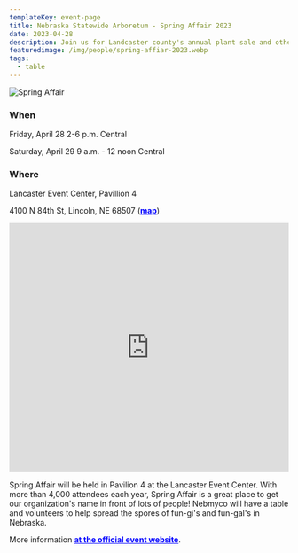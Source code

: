 ```yaml
---
templateKey: event-page
title: Nebraska Statewide Arboretum - Spring Affair 2023
date: 2023-04-28
description: Join us for Landcaster county's annual plant sale and other spring festivities. NMS will have a table at this event. (hosted by Nebraska Statewide Arboretum)
featuredimage: /img/people/spring-affiar-2023.webp
tags:
  - table
---
```


![Spring Affair](/img/people/spring-affiar-2023.webp "Spring Affair")

### When
Friday, April 28
2-6 p.m. Central

Saturday, April 29
9 a.m. - 12 noon Central

### Where
Lancaster Event Center, Pavillion 4

4100 N 84th St, Lincoln, NE 68507 (<a style="color:blue; font-weight:bold" target="_blank" href="https://goo.gl/maps/KZvoXocapV2PVsSE7">map</a>)

<iframe src="https://www.google.com/maps/embed?pb=!1m18!1m12!1m3!1d11449.344470902717!2d-96.60969971459023!3d40.85350008659775!2m3!1f0!2f0!3f0!3m2!1i1024!2i768!4f13.1!3m3!1m2!1s0x8796bb63d045b711%3A0xc30cc153a9a333e5!2sLancaster%20Event%20Center%20Fairgrounds!5e0!3m2!1sen!2sus!4v1681753320510!5m2!1sen!2sus" width="100%" height="450" style="border:0;" allowfullscreen="" loading="lazy" referrerpolicy="no-referrer-when-downgrade"></iframe>


Spring Affair will be held in Pavilion 4 at the Lancaster Event Center. With more than 4,000 attendees each year, Spring Affair is a great place to get our organization's name in front of lots of people! Nebmyco will have a table and volunteers to help spread the spores of fun-gi's and fun-gal's in Nebraska.

More information <a style="color:blue; font-weight:bold" target="_blank" href="https://plantnebraska.org/resources-events/events/spring-affair.html">at the official event website</a>.